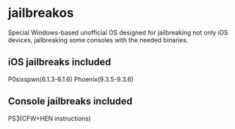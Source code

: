 # jailbreakos
Special Windows-based unofficial OS designed for jailbreaking not only iOS devices, jailbreaking some consoles with the needed binaries.

## iOS jailbreaks included
P0sixspwn(6.1.3-6.1.6)
Phoenix(9.3.5-9.3.6)

## Console jailbreaks included
PS3(CFW+HEN instructions)
